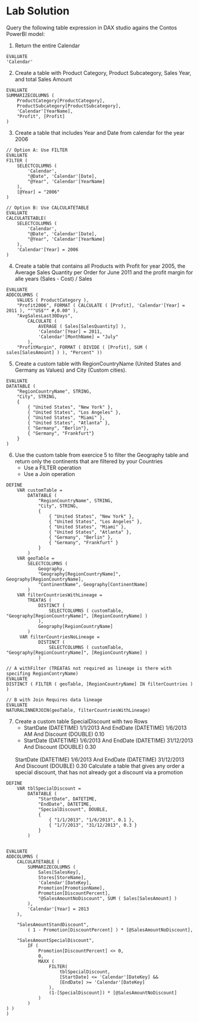 # Lab Solution

Query the following table expression in DAX studio agains the Contos PowerBI model:

1. Return the entire Calendar
```dax
EVALUATE
'Calendar'
```
2. Create a table with Product Category, Product Subcategory, Sales Year, and total Sales Amount
```dax
EVALUATE
SUMMARIZECOLUMNS (
    ProductCategory[ProductCategory],
    ProductSubcategory[ProductSubcategory],
    'Calendar'[YearName],
    "Profit", [Profit]
)
```
3. Create a table that includes Year and Date from calendar for the year 2006 
```dax
// Option A: Use FILTER
EVALUATE
FILTER (
    SELECTCOLUMNS (
        'Calendar',
        "@Date", 'Calendar'[Date],
        "@Year", 'Calendar'[YearName]
    ),
    [@Year] = "2006"
)

// Option B: Use CALCULATETABLE
EVALUATE
CALCULATETABLE( 
    SELECTCOLUMNS (
        'Calendar',
        "@Date", 'Calendar'[Date],
        "@Year", 'Calendar'[YearName]
    ),
    'Calendar'[Year] = 2006
)
```
4. Create a table that contains all Products with Profit for year 2005, the Average Sales Quantity per Order for June 2011 and the profit margin for alle years (Sales - Cost) / Sales
```dax
EVALUATE
ADDCOLUMNS (
    VALUES ( ProductCategory ),
    "Profit2006", FORMAT ( CALCULATE ( [Profit], 'Calendar'[Year] = 2011 ), """US$"" #,0.00" ),
    "AvgSalesLast30Days",
        CALCULATE (
            AVERAGE ( Sales[SalesQuantity] ),
            'Calendar'[Year] = 2011,
            'Calendar'[MonthName] = "July"
        ),
    "ProfitMargin", FORMAT ( DIVIDE ( [Profit], SUM ( sales[SalesAmount] ) ), "Percent" ))
```
5. Create a custom table with RegionCountryName (United States and Germany as Values) and City (Custom cities).
```dax
EVALUATE
DATATABLE (
    "RegionCountryName", STRING,
    "City", STRING,
    {
        { "United States", "New York" },
        { "United States", "Los Angeles" },
        { "United States", "Miami" },
        { "United States", "Atlanta" },
        { "Germany", "Berlin"},
        { "Germany", "Frankfurt"}
    }
)
```
6. Use the custom table from exercice 5 to filter the Geography table and return only the continents that are filtered by your Countries
    + Use a FILTER operation
    + Use a Join operation
```dax
DEFINE
    VAR customTable =
        DATATABLE (
            "RegionCountryName", STRING,
            "City", STRING,
            {
                { "United States", "New York" },
                { "United States", "Los Angeles" },
                { "United States", "Miami" },
                { "United States", "Atlanta" },
                { "Germany", "Berlin" },
                { "Germany", "Frankfurt" }
            }
        )
    VAR geoTable =
        SELECTCOLUMNS (
            Geography,
            "Geography[RegionCountryName]", Geography[RegionCountryName],
            "ContinentName", Geography[ContinentName]
        )
    VAR filterCountriesWithLineage =
        TREATAS (
            DISTINCT (
                SELECTCOLUMNS ( customTable, "Geography[RegionCountryName]", [RegionCountryName] )
            ),
            Geography[RegionCountryName]
        )
     VAR filterCountriesNoLineage =
            DISTINCT (
                SELECTCOLUMNS ( customTable, "Geography[RegionCountryName]", [RegionCountryName] )
            )

// A withFilter (TREATAS not required as lineage is there with specifing RegionContryName)
EVALUATE
DISTINCT ( FILTER ( geoTable, [RegionCountryName] IN filterCountries ) )

// B with Join Requires data lineage
EVALUATE
NATURALINNERJOIN(geoTable, filterCountriesWithLineage)

```
7. Create a custom table SpecialDiscount with two Rows 
    + StartDate (DATETIME) 1/1/2013 And EndDate (DATETIME) 1/6/2013 AM And Discount (DOUBLE) 0.10
    + StartDate (DATETIME) 1/6/2013 And EndDate (DATETIME) 31/12/2013 And Discount (DOUBLE) 0.30 <br>
    <br>
	StartDate (DATETIME) 1/6/2013 And EndDate (DATETIME) 31/12/2013 And Discount (DOUBLE) 0.30
	Calculate a table that gives any order a special discount, that has not already got a discount via a promotion
```dax
DEFINE
    VAR tblSpecialDiscount =
        DATATABLE (
            "StartDate", DATETIME,
            "EndDate", DATETIME,
            "SpecialDiscount", DOUBLE,
            {
                { "1/1/2013", "1/6/2013", 0.1 },
                { "1/7/2013", "31/12/2013", 0.3 }
            }
        )


EVALUATE
ADDCOLUMNS (
    CALCULATETABLE (
        SUMMARIZECOLUMNS (
            Sales[SalesKey],
            Stores[StoreName],
            'Calendar'[DateKey],
            Promotion[PromotionName],
            Promotion[DiscountPercent],
            "@SalesAmountNoDiscount", SUM ( Sales[SalesAmount] )
        ),
        'Calendar'[Year] = 2013
    ),
    
    "SalesAmountStandDiscount",
        ( 1 - Promotion[DiscountPercent] ) * [@SalesAmountNoDiscount],
    
    "SalesAmountSpecialDiscount",
        IF (
            Promotion[DiscountPercent] <> 0,
            0,
            MAXX (
                FILTER( 
                    tblSpecialDiscount,
                    [StartDate] <= 'Calendar'[DateKey] &&
                    [EndDate] >= 'Calendar'[DateKey]
                ),
                (1-[SpecialDiscount]) * [@SalesAmountNoDiscount]
            )
        )
) )
)
```

